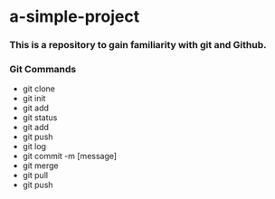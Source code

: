 # a-simple-project
### This is a repository to gain familiarity with git and Github.

### Git Commands
* git clone
* git init
* git add
* git status
* git add
* git push
* git log
* git commit -m [message]
* git merge
* git pull
* git push